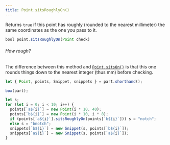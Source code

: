```yaml
---
title: Point.sitsRoughlyOn()
---
```


Returns `true` if this point has roughly (rounded to the nearest millimeter) the same coordinates as the one you pass to it.

```js
bool point.sitsRoughlyOn(Point check)
```

<Note>

###### How rough?

The difference between this method and [`Point.sitsOn()`](/reference/api/point/sitson/) is
that this one rounds things down to the nearest integer (thus mm) before checking.

</Note>

<Example 
  part="point_sitsroughlyon"
  caption="An example of the Point.sitsRoughlyOn() method"
/>

```js
let { Point, points, Snippet, snippets } = part.shorthand();

box(part);

let s;
for (let i = 0; i < 10; i++) {
  points[`a${i}`] = new Point(i * 10, 40);
  points[`b${i}`] = new Point(i * 10, i * 8);
  if (points[`a${i}`].sitsRoughlyOn(points[`b${i}`])) s = "notch";
  else s = "bnotch";
  snippets[`b${i}`] = new Snippet(s, points[`b${i}`]);
  snippets[`a${i}`] = new Snippet(s, points[`a${i}`]);
}
```
